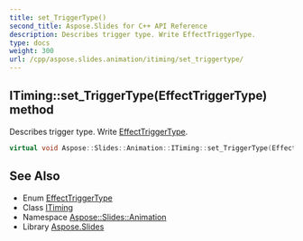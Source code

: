 ```yaml
---
title: set_TriggerType()
second_title: Aspose.Slides for C++ API Reference
description: Describes trigger type. Write EffectTriggerType.
type: docs
weight: 300
url: /cpp/aspose.slides.animation/itiming/set_triggertype/
---
```

## ITiming::set_TriggerType(EffectTriggerType) method


Describes trigger type. Write [EffectTriggerType](../../effecttriggertype/).

```cpp
virtual void Aspose::Slides::Animation::ITiming::set_TriggerType(EffectTriggerType value)=0
```

## See Also

* Enum [EffectTriggerType](../effecttriggertype/)
* Class [ITiming](./)
* Namespace [Aspose::Slides::Animation](../)
* Library [Aspose.Slides](../../)